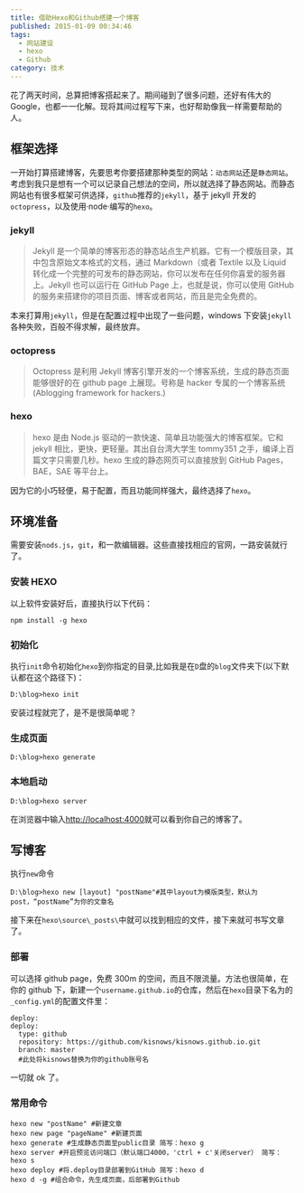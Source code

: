 ```yaml
---
title: 借助Hexo和Github搭建一个博客
published: 2015-01-09 00:34:46
tags:
  - 网站建设
  - hexo
  - Github
category: 技术
---
```


花了两天时间，总算把博客搭起来了。期间碰到了很多问题，还好有伟大的 Google，也都一一化解。现将其间过程写下来，也好帮助像我一样需要帮助的人。

<!-- more -->

## 框架选择

一开始打算搭建博客，先要思考你要搭建那种类型的网站：`动态网站`还是`静态网站`。
考虑到我只是想有一个可以记录自己想法的空间，所以就选择了静态网站。而静态网站也有很多框架可供选择，`github`推荐的`jekyll`，基于 jekyll 开发的`octopress`，以及使用·node·编写的`hexo`。

### jekyll

> Jekyll 是一个简单的博客形态的静态站点生产机器。它有一个模版目录，其中包含原始文本格式的文档，通过 Markdown（或者 Textile 以及 Liquid 转化成一个完整的可发布的静态网站，你可以发布在任何你喜爱的服务器上。Jekyll 也可以运行在 GitHub Page 上，也就是说，你可以使用 GitHub 的服务来搭建你的项目页面、博客或者网站，而且是完全免费的。

本来打算用`jekyll`，但是在配置过程中出现了一些问题，windows 下安装`jekyll`各种失败，百般不得求解，最终放弃。

### octopress

> Octopress 是利用 Jekyll 博客引擎开发的一个博客系统，生成的静态页面能够很好的在 github page 上展现。号称是 hacker 专属的一个博客系统(Ablogging framework for hackers.)

### hexo

> hexo 是由 Node.js 驱动的一款快速、简单且功能强大的博客框架。它和 jekyll 相比，更快，更轻量。其出自台湾大学生 tommy351 之手，编译上百篇文字只需要几秒。hexo 生成的静态网页可以直接放到 GitHub Pages，BAE，SAE 等平台上。

因为它的小巧轻便，易于配置，而且功能同样强大，最终选择了`hexo`。

## 环境准备

需要安装`nods.js`，`git`，和一款编辑器。这些直接找相应的官网，一路安装就行了。

### 安装 HEXO

以上软件安装好后，直接执行以下代码：

    npm install -g hexo

### 初始化

执行`init`命令初始化`hexo`到你指定的目录,比如我是在`D`盘的`blog`文件夹下(以下默认都在这个路径下)：

    D:\blog>hexo init

安装过程就完了，是不是很简单呢？

### 生成页面

    D:\blog>hexo generate

### 本地启动

    D:\blog>hexo server

在浏览器中输入[http://localhost:4000](http://localhost:4000)就可以看到你自己的博客了。

## 写博客

执行`new`命令

    D:\blog>hexo new [layout] "postName"#其中layout为模版类型，默认为post，“postName”为你的文章名

接下来在`hexo\source\_posts\`中就可以找到相应的文件，接下来就可书写文章了。

### 部署

可以选择 github page，免费 300m 的空间，而且不限流量。方法也很简单，在你的 github 下，新建一个`username.github.io`的仓库，然后在`hexo`目录下名为的`_config.yml`的配置文件里：

    deploy:
    deploy:
      type: github
      repository: https://github.com/kisnows/kisnows.github.io.git
      branch: master
      #此处将kisnows替换为你的github账号名

一切就 ok 了。

### 常用命令

    hexo new "postName" #新建文章
    hexo new page "pageName" #新建页面
    hexo generate #生成静态页面至public目录 简写：hexo g
    hexo server #开启预览访问端口（默认端口4000，'ctrl + c'关闭server） 简写：hexo s
    hexo deploy #将.deploy目录部署到GitHub 简写：hexo d
    hexo d -g #组合命令，先生成页面，后部署到Github
